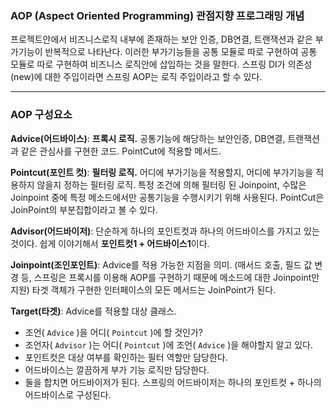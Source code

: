 ### **AOP (Aspect Oriented Programming) 관점지향 프로그래밍 개념**

프로젝트안에서 비즈니스로직 내부에 존재하는 보안 인증, DB연결, 트랜잭션과 같은 부가기능이 반복적으로 나타난다. 이러한 부가기능들을 공통 모듈로 따로 구현하여 공통 모듈로 따로 구현하여 비즈니스 로직안에 삽입하는 것을 말한다. 스프링 DI가 의존성(new)에 대한 주입이라면 스프링 AOP는 로직 주입이라고 할 수 있다.

---

### **AOP 구성요소**

**Advice(어드바이스)**: **프록시 로직.** 공통기능에  해당하는 보안인증, DB연결, 트랜잭션과 같은 관심사를 구현한 코드. PointCut에 적용할 메서드. 

**Pointcut(포인트 컷)**: **필터링 로직.** 어디에 부가기능을 적용할지, 어디에 부가기능을 적용하지 않을지 정하는 필터링 로직. 특정 조건에 의해 필터링 된 Joinpoint, 수많은 Joinpoint 중에 특정 메소드에서만 공통기능을 수행시키기 위해 사용된다. PointCut은 JoinPoint의 부분집합이라고 볼 수 있다.

**Advisor(어드바이저)**: 단순하게 하나의 포인트컷과 하나의 어드바이스를 가지고 있는 것이다. 쉽게
이야기해서 **포인트컷1 + 어드바이스1**이다.

**Joinpoint(조인포인트)**: Advice를 적용 가능한 지점을 의미. (매서드 호출, 필드 값 변경 등, 스프링은 프록시를 이용해 AOP를 구현하기 때문에 메소드에 대한 Joinpoint만 지원) 타겟 객체가 구현한 인터페이스의 모든 메서드는 JoinPoint가 된다.

**Target(타겟)**: Advice를 적용할 대상 클래스.

- 조언( `Advice` )을 어디( `Pointcut` )에 할 것인가?
- 조언자( `Advisor` )는 어디( `Pointcut` )에 조언( `Advice` )을 해야할지 알고 있다.
- 포인트컷은 대상 여부를 확인하는 필터 역할만 담당한다.
- 어드바이스는 깔끔하게 부가 기능 로직만 담당한다.
- 둘을 합치면 어드바이저가 된다. 스프링의 어드바이저는 하나의 포인트컷 + 하나의 어드바이스로 구성된다.